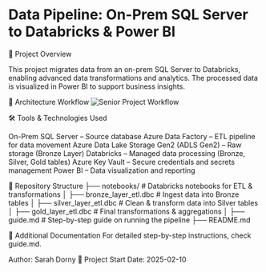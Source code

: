 # Data Pipeline: On-Prem SQL Server to Databricks & Power BI

📌 Project Overview

This project migrates data from an on-prem SQL Server to Databricks, enabling advanced data transformations and analytics. The processed data is visualized in Power BI to support business insights.

🔗 Architecture Workflow
![Senior Project Workflow](https://github.com/user-attachments/assets/f57dd6ad-2bd2-43e2-8d16-a736afbca362)

🛠 Tools & Technologies Used

On-Prem SQL Server – Source database
Azure Data Factory – ETL pipeline for data movement
Azure Data Lake Storage Gen2 (ADLS Gen2) – Raw storage (Bronze Layer)
Databricks – Managed data processing (Bronze, Silver, Gold tables)
Azure Key Vault – Secure credentials and secrets management
Power BI – Data visualization and reporting

📂 Repository Structure
├── notebooks/                 # Databricks notebooks for ETL & transformations
│   ├── bronze_layer_etl.dbc   # Ingest data into Bronze tables
│   ├── silver_layer_etl.dbc   # Clean & transform data into Silver tables
│   ├── gold_layer_etl.dbc     # Final transformations & aggregations
│
├── guide.md                   # Step-by-step guide on running the pipeline
├── README.md     


📖 Additional Documentation
For detailed step-by-step instructions, check guide.md.

Author: Sarah Dorny
📅 Project Start Date: 2025-02-10
